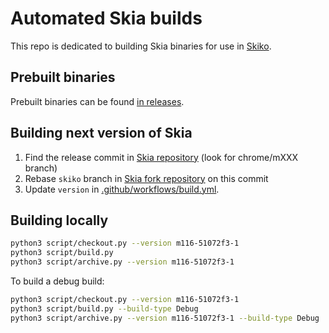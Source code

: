# Automated Skia builds

This repo is dedicated to building Skia binaries for use in [Skiko](https://github.com/JetBrains/skiko).

## Prebuilt binaries

Prebuilt binaries can be found [in releases](https://github.com/JetBrains/skia-pack/releases).

## Building next version of Skia

1. Find the release commit in [Skia repository](https://github.com/google/skia) (look for chrome/mXXX branch)
2. Rebase `skiko` branch in [Skia fork repository](https://github.com/JetBrains/skia) on this commit
3. Update `version` in [.github/workflows/build.yml](https://github.com/JetBrains/skia-pack/blob/master/.github/workflows/build.yml).

## Building locally

```sh
python3 script/checkout.py --version m116-51072f3-1
python3 script/build.py
python3 script/archive.py --version m116-51072f3-1
```

To build a debug build:

```sh
python3 script/checkout.py --version m116-51072f3-1
python3 script/build.py --build-type Debug
python3 script/archive.py --version m116-51072f3-1 --build-type Debug
```
